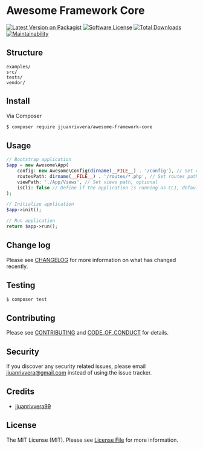 # Awesome Framework Core

[![Latest Version on Packagist][ico-version]][link-packagist]
[![Software License][ico-license]](LICENSE.md)
[![Total Downloads][ico-downloads]][link-downloads]
[![Maintainability](https://api.codeclimate.com/v1/badges/e21ef866fb5b23a90f58/maintainability)](https://codeclimate.com/github/jjuanrivvera/awesome-framework-core/maintainability)

## Structure

```
examples/
src/
tests/
vendor/
```


## Install

Via Composer

``` bash
$ composer require jjuanrivvera/awesome-framework-core
```

## Usage

``` php
// Bootstrap application
$app = new Awesome\App(
    config: new Awesome\Config(dirname(__FILE__) . '/config'), // Set config, optional
    routesPath: dirname(__FILE__) . '/routes/*.php', // Set routes path, optional
    viewPath: './App/Views', // Set views path, optional
    isCli: false // Define if the application is running as CLI, default false
);

// Initialize application
$app->init();

// Run application
return $app->run();
```

## Change log

Please see [CHANGELOG](CHANGELOG.md) for more information on what has changed recently.

## Testing

``` bash
$ composer test
```

## Contributing

Please see [CONTRIBUTING](CONTRIBUTING.md) and [CODE_OF_CONDUCT](CODE_OF_CONDUCT.md) for details.

## Security

If you discover any security related issues, please email jjuanrivvera@gmail.com instead of using the issue tracker.

## Credits

- [jjuanrivvera99](https://github.com/jjuanrivvera99)

## License

The MIT License (MIT). Please see [License File](LICENSE.md) for more information.

[ico-version]: https://img.shields.io/packagist/v/jjuanrivvera/awesome-framework-core.svg?style=flat-square
[ico-license]: https://img.shields.io/badge/license-MIT-brightgreen.svg?style=flat-square
<!-- [ico-travis]: https://img.shields.io/travis/jjuanrivvera/awesome-framework-core/master.svg?style=flat-square -->
<!-- [ico-scrutinizer]: https://img.shields.io/scrutinizer/coverage/g/jjuanrivvera/awesome-framework-core.svg?style=flat-square -->
<!-- [ico-code-quality]: https://img.shields.io/scrutinizer/g/jjuanrivvera/awesome-framework-core.svg?style=flat-square -->
[ico-downloads]: https://img.shields.io/packagist/dt/jjuanrivvera/awesome-framework-core.svg?style=flat-square

[link-packagist]: https://packagist.org/packages/jjuanrivvera/awesome-framework-core
<!-- [link-travis]: https://travis-ci.org/jjuanrivvera/awesome-framework-core -->
<!-- [link-scrutinizer]: https://scrutinizer-ci.com/g/jjuanrivvera/awesome-framework-core/code-structure -->
<!-- [link-code-quality]: https://scrutinizer-ci.com/g/jjuanrivvera/awesome-framework-core -->
[link-downloads]: https://packagist.org/packages/jjuanrivvera/awesome-framework-core
[link-author]: https://github.com/jjuanrivvera99
